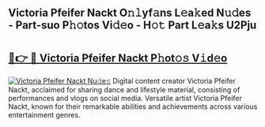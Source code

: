 ## Victoria Pfeifer Nackt O𝚗𝚕yf𝚊ns L𝚎a𝚔ed N𝚞𝚍es - Part-suo P𝚑𝚘tos Vi𝚍𝚎o - H𝚘𝚝 Part L𝚎a𝚔s U2Pju

# <h2><a href="http://kf5tbl9.oniu.top/?m=Victoria+Pfeifer+Nackt">🔗👉 🔴 Victoria Pfeifer Nackt P𝚑ot𝚘𝚜 V𝚒d𝚎o</a></h2>

[![Victoria Pfeifer Nackt Nu𝚍e𝚜](https://i.imgur.com/0qMVB7G.gif)](http://kf5tbl9.oniu.top/?m=Victoria+Pfeifer+Nackt)
Digital content creator Victoria Pfeifer Nackt, acclaimed for sharing dance and lifestyle material, consisting of performances and vlogs on social media. Versatile artist Victoria Pfeifer Nackt, known for their remarkable abilities and achievements across various entertainment genres.  
